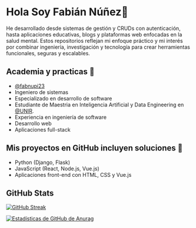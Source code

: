 # Hola Soy Fabián Núñez👋

He desarrollado desde sistemas de gestión y CRUDs con autenticación, hasta aplicaciones educativas, blogs y plataformas web enfocadas en la salud mental. Estos repositorios reflejan mi enfoque práctico y mi interés por combinar ingeniería, investigación y tecnología para crear herramientas funcionales, seguras y escalables. 


## Academia y practicas 🔭

- [@fabnupi23](https://www.github.com/fabnupi23)
- Ingeniero de sistemas
- Especializado en desarrollo de software
- Estudiante de Maestria en Inteligencia Artificial y Data Engineering en [@UNIR](https://colombia.unir.net/ingenieria/curso-inteligencia-artificial-data-science/).
- Experiencia en ingeniería de software
- Desarrollo web
- Aplicaciones full-stack

## Mis proyectos en GitHub incluyen soluciones 👯
- Python (Django, Flask)
- JavaScript (React, Node.js, Vue.js)
- Aplicaciones front-end con HTML, CSS y  Vue.js

## GitHub Stats

[![GitHub Streak](https://github-readme-streak-stats.herokuapp.com?user=fabnupi23)](https://git.io/streak-stats)

[![Estadísticas de GitHub de Anurag](https://github-readme-stats.vercel.app/api?username=anuraghazra)](https://github.com/anuraghazra/github-readme-stats)
